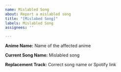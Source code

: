 ```yaml
---
name: Mislabled Song
about: Report a mislabled song
title: "[Mislabed Song]"
labels: Mislabled Song
assignees: ''

---
```


**Anime Name:**
Name of the affected anime

**Current Song Name:**
Mislabled song

**Replacement Track:**
Correct song name or Spotify link
